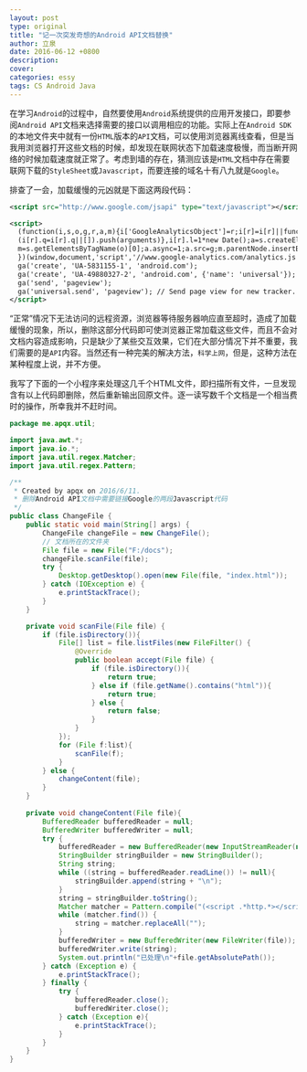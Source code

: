 ```yaml
---
layout: post
type: original
title: "记一次突发奇想的Android API文档替换"
author: 立泉
date: 2016-06-12 +0800
description: 
cover: 
categories: essy
tags: CS Android Java
---
```


在学习`Android`的过程中，自然要使用`Android`系统提供的应用开发接口，即要参阅`Android API`文档来选择需要的接口以调用相应的功能。实际上在`Android SDK`的本地文件夹中就有一份`HTML`版本的`API`文档，可以使用浏览器离线查看，但是当我用浏览器打开这些文档的时候，却发现在联网状态下加载速度极慢，而当断开网络的时候加载速度就正常了。考虑到墙的存在，猜测应该是`HTML`文档中存在需要联网下载的`StyleSheet`或`Javascript`，而要连接的域名十有八九就是`Google`。

排查了一会，加载缓慢的元凶就是下面这两段代码：

```xml
<script src="http://www.google.com/jsapi" type="text/javascript"></script>

<script>
  (function(i,s,o,g,r,a,m){i['GoogleAnalyticsObject']=r;i[r]=i[r]||function(){
  (i[r].q=i[r].q||[]).push(arguments)},i[r].l=1*new Date();a=s.createElement(o),
  m=s.getElementsByTagName(o)[0];a.async=1;a.src=g;m.parentNode.insertBefore(a,m)
  })(window,document,'script','//www.google-analytics.com/analytics.js','ga');
  ga('create', 'UA-5831155-1', 'android.com');
  ga('create', 'UA-49880327-2', 'android.com', {'name': 'universal'});  // New tracker);
  ga('send', 'pageview');
  ga('universal.send', 'pageview'); // Send page view for new tracker.
</script>
```

“正常”情况下无法访问的远程资源，浏览器等待服务器响应直至超时，造成了加载缓慢的现象，所以，删除这部分代码即可使浏览器正常加载这些文件，而且不会对文档内容造成影响，只是缺少了某些交互效果，它们在大部分情况下并不重要，我们需要的是`API`内容。当然还有一种完美的解决方法，`科学上网`，但是，这种方法在某种程度上说，并不方便。

我写了下面的一个小程序来处理这几千个HTML文件，即扫描所有文件，一旦发现含有以上代码即删除，然后重新输出回原文件。逐一读写数千个文档是一个相当费时的操作，所幸我并不赶时间。

```java
package me.apqx.util;

import java.awt.*;
import java.io.*;
import java.util.regex.Matcher;
import java.util.regex.Pattern;

/**
 * Created by apqx on 2016/6/11.
 * 删除Android API文档中需要链接Google的两段Javascript代码
 */
public class ChangeFile {
    public static void main(String[] args) {
        ChangeFile changeFile = new ChangeFile();
        // 文档所在的文件夹
        File file = new File("F:/docs");
        changeFile.scanFile(file);
        try {
            Desktop.getDesktop().open(new File(file, "index.html"));
        } catch (IOException e) {
            e.printStackTrace();
        }
    }

    private void scanFile(File file) {
        if (file.isDirectory()){
            File[] list = file.listFiles(new FileFilter() {
                @Override
                public boolean accept(File file) {
                    if (file.isDirectory()){
                        return true;
                    } else if (file.getName().contains("html")){
                        return true;
                    } else {
                        return false;
                    }
                }
            });
            for (File f:list){
                scanFile(f);
            }
        } else {
            changeContent(file);
        }
    }
    
    private void changeContent(File file){
        BufferedReader bufferedReader = null;
        BufferedWriter bufferedWriter = null;
        try {
            bufferedReader = new BufferedReader(new InputStreamReader(new FileInputStream(file)));
            StringBuilder stringBuilder = new StringBuilder();
            String string;
            while ((string = bufferedReader.readLine()) != null){
                stringBuilder.append(string + "\n");
            }
            string = stringBuilder.toString();
            Matcher matcher = Pattern.compile("(<script .*http.*></script>)|((?s)<script>\n.*tracker\\.\n</script>)").matcher(string);
            while (matcher.find()) {
                string = matcher.replaceAll("");
            }
            bufferedWriter = new BufferedWriter(new FileWriter(file));
            bufferedWriter.write(string);
            System.out.println("已处理\n"+file.getAbsolutePath());
        } catch (Exception e) {
            e.printStackTrace();
        } finally {
            try {
                bufferedReader.close();
                bufferedWriter.close();
            } catch (Exception e){
                e.printStackTrace();
            }
        }
    }
}
```
